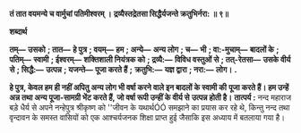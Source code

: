 **तं तात वयमन्ये च वार्मुचां पतिमीश्वरम् ।** **द्रव्यैस्तद्रेतसा सिद्धैर्यजन्ते क्रतुभिर्नरा: ॥ ९॥** 

**शब्दार्थ** 

**तम्—** **उसको** **; तात—** **हे पुत्र** **; वयम्—** **हम** **; अन्ये—** **अन्य लोग** **; च—** **भी** **; वा:-मुचाम्—** **बादलों के** **; पतिम्—** **स्वामी** **; ईश्वरम्—** **शक्तिशाली नियंत्रक को** **; द्रव्यै:—** **विविध वस्तुओं से** **; तत्-रेतसा—** **उसके वीर्य से** **; सिद्धै:—** **उत्पन्न** **; यजन्ते—** **पूजा करते हैं** **;** **क्रतुभि:—** **यज्ञ द्वारा** **; नरा:—** **लोग।** **.** 

**हे पुत्र, केवल हम ही नहीं अपितु अन्य लोग भी वर्षा करने वाले इन बादलों के स्वामी की** **पूजा करते हैं। हम उन्हें अन्न तथा अन्य पूजा-सामग्री भेंट करते हैं, जो वर्षा रूपी उन्हीं के वीर्य से** **उत्पन्न होती है।** **तात्पर्य :** नन्द महाराज बड़े धैर्य से अपने नन्हेपुत्र श्रीकृष्ण को ''जीवन के यथार्थÓÓ समझाने का प्रयास कर रहे थे, किन्तु नन्द तथा वृन्दावन के समस्त वासियों को एक आश्चर्यजनक शिक्षा प्राप्त हुई जैसाकि इस अध्याय में बतलाया गया है।  
